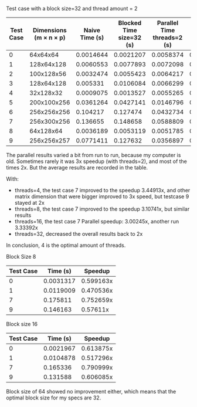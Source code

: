 
Test case with a block size=32 and thread amount = 2

| Test Case | Dimensions (m × n × p) | Naive Time (s) | Blocked Time size=32 (s) | Parallel Time threads=2 (s) | Blocked Speedup | Parallel Speedup |
|-----------|------------------------|----------------|--------------------------|-----------------------------|-----------------|------------------|
| 0         |64x64x64                |0.0014644       |0.0021207                 |0.0058374                    |0.690527x        |0.250865x         |
| 1         |128x64x128              |0.0060553       |0.0077893                 |0.0072098                    |0.777387x        |0.839871x         |
| 2         |100x128x56              |0.0032474       |0.0055423                 |0.0064217                    |0.58593x         |0.505692x         |
| 3         |128x64x128              |0.005331        |0.0106084                 |0.0066299                    |0.502526x        |0.804084x         |
| 4         |32x128x32               |0.0009075       |0.0013527                 |0.0055265                    |0.670881x        |0.164209x         |
| 5         |200x100x256             |0.0361264       |0.0427141                 |0.0146796                    |0.845772x        |2.46099x          |
| 6         |256x256x256             |0.104217        |0.127474                  |0.0432734                    |0.817551x        |2.40834x          |
| 7         |256x300x256             |0.136655        |0.148658                  |0.0588809                    |0.919258x        |2.32087x          |
| 8         |64x128x64               |0.0036189       |0.0053119                 |0.0051785                    |0.681282x        |0.698832x         |
| 9         |256x256x257             |0.0771411       |0.127632                  |0.0356897                    |0.604404x        |2.16144x          |


The parallel results varied a bit from run to run, because my computer is old. Sometimes rarely it was 3x speedup (with threads=2), and most of the times 2x. But the average results are recorded in the table.

With:
- threads=4, the test case 7 improved to the speedup 3.44913x, and other matrix dimension that were bigger improved to 3x speed, but testcase 9 stayed at 2x
- threads=8, the test case 7 improved to the speedup 3.10741x, but similar results
- threads=16, the test case 7 Parallel speedup: 3.00245x, another run 3.33392x
- threads=32,  decreased the overall results back to 2x

In conclusion, 4 is the optimal amount of threads.


Block Size 8

|Test Case|Time (s)|Speedup|
|---------|--------|-------|
|0        |0.0031317|0.599163x|
|1        |0.0119009|0.470536x|
|7        |0.175811|0.752659x|
|9        |0.146163| 0.57611x|

Block size 16

|Test Case|Time (s)|Speedup|
|---------|--------|-------|
|0        |0.0021967|0.613875x|
|1        |0.0104878|0.517296x|
|7        |0.165336|0.790999x|
|9        |0.131588|0.606085x|

Block size of 64 showed no improvement either, which means that the optimal block size for my specs are 32.

